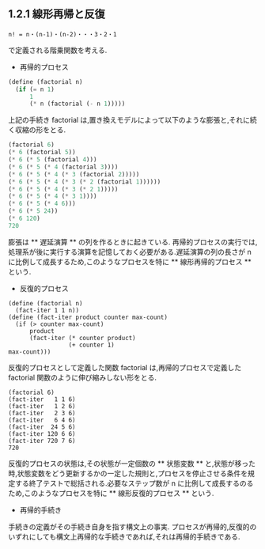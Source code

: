 ## 1.2.1 線形再帰と反復

```
n! = n・(n-1)・(n-2)・・・3・2・1
```
で定義される階乗関数を考える.



* 再帰的プロセス

```scheme
(define (factorial n)
  (if (= n 1)
      1
      (* n (factorial (- n 1)))))
```

上記の手続き factorial は,置き換えモデルによって以下のような膨張と,それに続く収縮の形をとる.

```scheme
(factorial 6)
(* 6 (factorial 5))
(* 6 (* 5 (factorial 4)))
(* 6 (* 5 (* 4 (factorial 3))))
(* 6 (* 5 (* 4 (* 3 (factorial 2)))))
(* 6 (* 5 (* 4 (* 3 (* 2 (factorial 1))))))
(* 6 (* 5 (* 4 (* 3 (* 2 1)))))
(* 6 (* 5 (* 4 (* 3 1))))
(* 6 (* 5 (* 4 6)))
(* 6 (* 5 24))
(* 6 120)
720
```

膨張は ** 遅延演算 ** の列を作るときに起きている.
再帰的プロセスの実行では,処理系が後に実行する演算を記憶しておく必要がある.遅延演算の列の長さが n に比例して成長するため,このようなプロセスを特に ** 線形再帰的プロセス ** という.

* 反復的プロセス

```
(define (factorial n)
  (fact-iter 1 1 n))
(define (fact-iter product counter max-count)
  (if (> counter max-count)
      product
      (fact-iter (* counter product)
                 (+ counter 1)
max-count)))
```

反復的プロセスとして定義した関数 factorial は,再帰的プロセスで定義した factorial 関数のように伸び縮みしない形をとる.

```
(factorial 6)
(fact-iter   1 1 6)
(fact-iter   1 2 6)
(fact-iter   2 3 6)
(fact-iter   6 4 6)
(fact-iter  24 5 6)
(fact-iter 120 6 6)
(fact-iter 720 7 6)
720
```

反復的プロセスの状態は,その状態が一定個数の ** 状態変数 ** と,状態が移った時,状態変数をどう更新するかの一定した規則と,プロセスを停止させる条件を規定する終了テストで総括される.必要なステップ数が n に比例して成長するのるため,このようなプロセスを特に ** 線形反復的プロセス ** という.

* 再帰的手続き

手続きの定義がその手続き自身を指す構文上の事実.
プロセスが再帰的,反復的のいずれにしても構文上再帰的な手続きであれば,それは再帰的手続きである.
